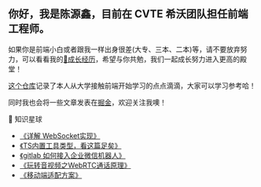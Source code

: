 ## 你好，我是陈源鑫，目前在 CVTE 希沃团队担任前端工程师。

如果你是前端小白或者跟我一样出身很差(大专、三本、二本)等，请不要放弃努力，可以看看我的[🌲成长经历](https://github.com/cyxofgithub/front-end-self-study/blob/master/%E3%80%8A%E5%A4%A7%E4%B8%80%E5%88%B0%E7%A7%8B%E6%8B%9B%E3%80%8B.md)，希望与你共勉，我们一起成长努力进入更高的殿堂！

[这个仓库](https://github.com/cyxofgithub/front-end-self-study)记录了本人从大学接触前端开始学习的点点滴滴，大家可以学习参考哈！

同时我也会将一些文章发表在[掘金](https://juejin.cn/user/1636525352423527/posts)，欢迎关注我噢！

📖 知识星球
- [《详解 WebSocket实现》](https://juejin.cn/post/7236954203555151933)
- [《TS内置工具类型，看这篇足矣》](https://juejin.cn/post/7147301855775719461)
- [《gitlab 如何接入企业微信机器人》](https://juejin.cn/post/7170631946316283934)
- [《玩转音视频之WebRTC通话原理》](https://juejin.cn/post/7291134345926148096)
- [《移动端适配方案》](https://juejin.cn/post/7162926022982107149)
